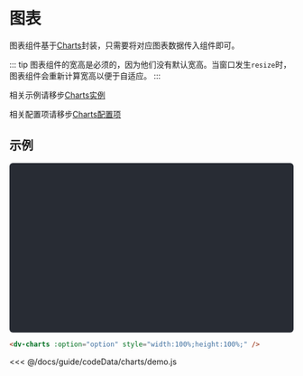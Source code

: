 # 图表

图表组件基于[Charts](http://charts.jiaminghi.com)封装，只需要将对应图表数据传入组件即可。

::: tip
图表组件的宽高是必须的，因为他们没有默认宽高。当窗口发生`resize`时，图表组件会重新计算宽高以便于自适应。
:::

相关示例请移步[Charts实例](http://charts.jiaminghi.com/example/)

相关配置项请移步[Charts配置项](http://charts.jiaminghi.com/config/)

## 示例

<div class="demo-container">
  <dv-charts :option="option" style="width:100%;height:100%;" />
</div>

```html
<dv-charts :option="option" style="width:100%;height:100%;" />
```
<click-to-copy :info="html" />

<fold-box title="点击以展示/隐藏option数据">
<<< @/docs/guide/codeData/charts/demo.js
</fold-box>

<script>
import option from './codeData/charts/demo.js'

export default {
  data () {
    return {
      option,

      html: '<dv-charts :option="option" style="width:100%;height:100%;" />'
    }
  }
}
</script>

<style lang="less">
.demo-container {
  width: 100%;
  height: 300px;
  background-color: #282c34;
  border-radius: 6px;
}
</style>
